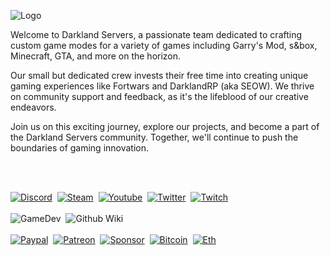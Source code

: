 ![Logo](https://i.imgur.com/NdCCUyQ.png)

Welcome to Darkland Servers, a passionate team dedicated to crafting custom game modes for a variety of games including Garry's Mod, s&box, Minecraft, GTA, and more on the horizon.

Our small but dedicated crew invests their free time into creating unique gaming experiences like Fortwars and DarklandRP (aka SEOW). We thrive on community support and feedback, as it's the lifeblood of our creative endeavors.

Join us on this exciting journey, explore our projects, and become a part of the Darkland Servers community. Together, we'll continue to push the boundaries of gaming innovation.

<br>
<br>

[![Discord](https://img.shields.io/badge/Discord-5865F2.svg?style=for-the-badge&logo=Discord&logoColor=white)](https://discord.gg/vD5vytdgwU)&nbsp;
[![Steam](https://img.shields.io/badge/Steam-000000.svg?style=for-the-badge&logo=Steam&logoColor=white)](https://steamcommunity.com/groups/DarklandServers)&nbsp;
[![Youtube](https://img.shields.io/badge/YouTube-FF0000.svg?style=for-the-badge&logo=YouTube&logoColor=white)](#)&nbsp;
[![Twitter](https://img.shields.io/badge/Twitter-1D9BF0.svg?style=for-the-badge&logo=Twitter&logoColor=white)](#)&nbsp;
[![Twitch](https://img.shields.io/badge/Twitch-9146FF.svg?style=for-the-badge&logo=Twitch&logoColor=white)](#)&nbsp;
<br>
<br>
![GameDev](https://img.shields.io/badge/Game%20Developer-E60012.svg?style=for-the-badge&logo=Game-Developer&logoColor=white)&nbsp;
![Github Wiki](https://img.shields.io/badge/GitHub%20Pages-222222.svg?style=for-the-badge&logo=GitHub-Pages&logoColor=white)&nbsp;
<br>
<br>
[![Paypal](https://img.shields.io/badge/PayPal-00457C.svg?style=for-the-badge&logo=PayPal&logoColor=white)](#)&nbsp;
[![Patreon](https://img.shields.io/badge/Patreon-FF424D.svg?style=for-the-badge&logo=Patreon&logoColor=white)](#)&nbsp;
[![Sponsor](https://img.shields.io/badge/GitHub%20Sponsors-EA4AAA.svg?style=for-the-badge&logo=GitHub-Sponsors&logoColor=white)](#)&nbsp;
[![Bitcoin](https://img.shields.io/badge/Bitcoin-F7931A.svg?style=for-the-badge&logo=Bitcoin&logoColor=white)](#)&nbsp;
[![Eth](https://img.shields.io/badge/Ethereum-3C3C3D.svg?style=for-the-badge&logo=Ethereum&logoColor=white)](#)&nbsp;


